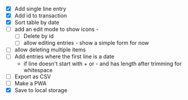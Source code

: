 - [x] Add single line entry
- [x] Add id to transaction
- [x] Sort table by date
- [ ] add an edit mode to show icons -
  - [ ] Delete by id
  - [ ] allow editing entries - show a simple form for now
- [ ] allow deleting multiple items
- [ ] Add entries where the first line is a date
  - if line doesn't start with + or - and has length after trimming for whitespace
- [ ] Export as CSV
- [ ] Make a PWA
- [x] Save to local storage
